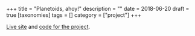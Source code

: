 +++
title = "Planetoids, ahoy!"
description = ""
date = 2018-06-20
draft = true
[taxonomies]
tags = []
category = ["project"]
+++


[Live site]() and [code for the project](https://gitlab.com/lislis/planetoids-ahoy).
